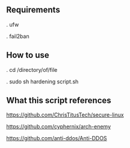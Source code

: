 ## Requirements
. ufw

. fail2ban

## How to use
. cd /directory/of/file

. sudo sh hardening script.sh

## What this script references 
https://github.com/ChrisTitusTech/secure-linux

https://github.com/cyphernix/arch-enemy

https://github.com/anti-ddos/Anti-DDOS
